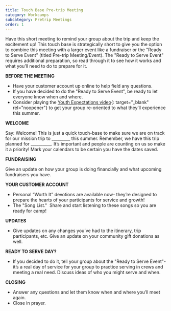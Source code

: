 ```yaml
---
title: Touch Base Pre-trip Meeting
category: Workcamps
subcategory: Pretrip Meetings
order: 1
---
```


Have this short meeting to remind your group about the trip and keep the excitement up\! This touch base is strategically short to give you the option to combine this meeting with a larger event like a fundraiser or the "Ready to Serve Event" (titled Pre-trip Meeting/Event). The "Ready to Serve Event" requires additional preparation, so read through it to see how it works and what you’ll need to do to prepare for it.

**BEFORE THE MEETING**

* Have your customer account up online to help field any questions.
* If you have decided to do the "Ready to Serve Event", be ready to let everyone know when and where.
* Consider playing the [Youth Expectations video](https://vimeo.com/300598078){: target="_blank" rel="noopener"}&nbsp;to get your group re-oriented to what they’ll experience this summer.

**WELCOME**

Say: Welcome\! This is just a quick touch-base to make sure we are on track for our mission trip to \_\_\_\_\_\_\_\_\_ this summer. Remember, we have this trip planned for \_\_\_\_\_\_\_\_\_\_. It’s important and people are counting on us so make it a priority\! Mark your calendars to be certain you have the dates saved.

**FUNDRAISING**

Give an update on how your group is doing financially and what upcoming fundraisers you have.

**YOUR CUSTOMER ACCOUNT**

* Personal “Worth It” devotions are available now- they’re designed to prepare the hearts of your participants for service and growth\!&nbsp;
* The "Song List." &nbsp;Share and start listening to these songs so you are ready for camp\!&nbsp;

**UPDATES**

* Give updates on any changes you’ve had to the itinerary, trip participants, etc. Give an update on your community gift donations as well.

**READY TO SERVE DAY?**

* If you decided to do it, tell your group about the "Ready to Serve Event"- it’s a real day of service for your group to practice serving in crews and meeting a real need. Discuss ideas of who you might serve and when.

**CLOSING**

* Answer any questions and let them know when and where you’ll meet again.
* Close in prayer.
